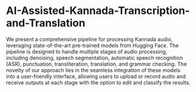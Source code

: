 # AI-Assisted-Kannada-Transcription-and-Translation

We present a comprehensive pipeline for processing Kannada audio, leveraging state-of-the-art pre-trained models from Hugging Face. The pipeline is designed to handle multiple stages of audio processing, including denoising, speech segmentation, automatic speech recognition (ASR), punctuation, transliteration, translation, and grammar checking. The novelty of our approach lies in the seamless integration of these models into a user-friendly interface, allowing users to upload or record audio and receive outputs at each stage with the option to edit and classify the results.
